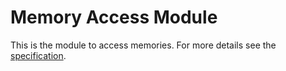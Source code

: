 # Memory Access Module

This is the module to access memories. For more details see the
[specification].

[specification]: doc/specification.md
